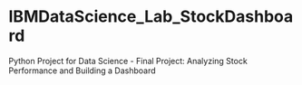 # IBMDataScience_Lab_StockDashboard
Python Project for Data Science - Final Project: Analyzing Stock Performance and Building a Dashboard

